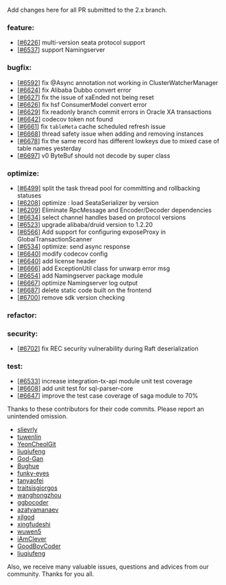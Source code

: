 Add changes here for all PR submitted to the 2.x branch.

<!-- Please add the `changes` to the following location(feature/bugfix/optimize/test) based on the type of PR -->

### feature:
- [[#6226](https://github.com/apache/incubator-seata/pull/6226)] multi-version seata protocol support
- [[#6537](https://github.com/apache/incubator-seata/pull/6537)] support Namingserver

### bugfix:
- [[#6592](https://github.com/apache/incubator-seata/pull/6592)] fix @Async annotation not working in ClusterWatcherManager
- [[#6624](https://github.com/apache/incubator-seata/pull/6624)] fix Alibaba Dubbo convert error
- [[#6627](https://github.com/apache/incubator-seata/pull/6627)] fix the issue of xaEnded not being reset
- [[#6626](https://github.com/apache/incubator-seata/pull/6626)] fix hsf ConsumerModel convert error
- [[#6629](https://github.com/apache/incubator-seata/pull/6629)] fix readonly branch commit errors in Oracle XA transactions
- [[#6642](https://github.com/apache/incubator-seata/pull/6642)] codecov token not found
- [[#6661](https://github.com/apache/incubator-seata/pull/6661)] fix `tableMeta` cache scheduled refresh issue
- [[#6668](https://github.com/apache/incubator-seata/pull/6668)] thread safety issue when adding and removing instances
- [[#6678](https://github.com/apache/incubator-seata/pull/6678)] fix the same record has different lowkeys due to mixed case of table names yesterday
- [[#6697](https://github.com/apache/incubator-seata/pull/6697)] v0 ByteBuf should not decode by super class

### optimize:
- [[#6499](https://github.com/apache/incubator-seata/pull/6499)] split the task thread pool for committing and rollbacking statuses
- [[#6208](https://github.com/apache/incubator-seata/pull/6208)] optimize : load SeataSerializer by version
- [[#6209](https://github.com/apache/incubator-seata/pull/6209)] Eliminate RpcMessage and Encoder/Decoder dependencies
- [[#6634](https://github.com/apache/incubator-seata/pull/6634)] select channel handles based on protocol versions
- [[#6523](https://github.com/apache/incubator-seata/pull/6523)] upgrade alibaba/druid version to 1.2.20
- [[#6566](https://github.com/apache/incubator-seata/pull/6566)] Add support for configuring exposeProxy in GlobalTransactionScanner
- [[#6534](https://github.com/apache/incubator-seata/pull/6534)] optimize: send async response
- [[#6640](https://github.com/apache/incubator-seata/pull/6640)] modify codecov config
- [[#6640](https://github.com/apache/incubator-seata/pull/6648)] add license header
- [[#6666](https://github.com/apache/incubator-seata/pull/6666)] add ExceptionUtil class for unwarp error msg
- [[#6654](https://github.com/apache/incubator-seata/pull/6654)] add Namingserver package module
- [[#6667](https://github.com/apache/incubator-seata/pull/6667)] optimize Namingserver log output
- [[#6687](https://github.com/apache/incubator-seata/pull/6687)] delete static code built on the frontend
- [[#6700](https://github.com/apache/incubator-seata/pull/6700)] remove sdk version checking

### refactor:

### security:
- [[#6702](https://github.com/apache/incubator-seata/pull/6702)]  fix REC security vulnerability during Raft deserialization

### test:
- [[#6533](https://github.com/apache/incubator-seata/pull/6533)] increase integration-tx-api module unit test coverage
- [[#6608](https://github.com/apache/incubator-seata/pull/6608)] add unit test for sql-parser-core
- [[#6647](https://github.com/apache/incubator-seata/pull/6647)] improve the test case coverage of saga module to 70%

Thanks to these contributors for their code commits. Please report an unintended omission.

<!-- Please make sure your Github ID is in the list below -->
- [slievrly](https://github.com/slievrly)
- [tuwenlin](https://github.com/tuwenlin)
- [YeonCheolGit](https://github.com/YeonCheolGit)
- [liuqiufeng](https://github.com/liuqiufeng)
- [God-Gan](https://github.com/God-Gan)
- [Bughue](https://github.com/Bughue)
- [funky-eyes](https://github.com/funky-eyes)
- [tanyaofei](https://github.com/tanyaofei)
- [traitsisgiorgos](https://github.com/traitsisgiorgos)
- [wanghongzhou](https://github.com/wanghongzhou)
- [ggbocoder](https://github.com/ggbocoder)
- [azatyamanaev](https://github.com/azatyamanaev)
- [xjlgod](https://github.com/xjlgod)
- [xingfudeshi](https://github.com/xingfudeshi)
- [wuwen5](https://github.com/wuwen5)
- [iAmClever](https://github.com/iAmClever)
- [GoodBoyCoder](https://github.com/GoodBoyCoder)
- [liuqiufeng](https://github.com/liuqiufeng)


Also, we receive many valuable issues, questions and advices from our community. Thanks for you all.
